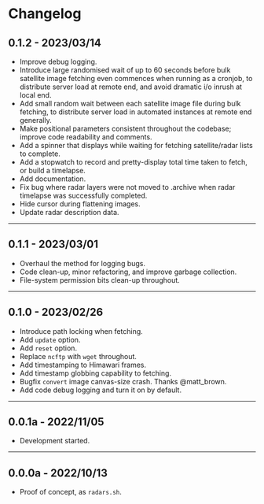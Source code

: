 # Changelog

## 0.1.2 - 2023/03/14

* Improve debug logging.
* Introduce large randomised wait of up to 60 seconds before bulk satellite image fetching even commences when running as a cronjob, to distribute server load at remote end, and avoid dramatic i/o inrush at local end.
* Add small random wait between each satellite image file during bulk fetching, to distribute server load in automated instances at remote end generally.
* Make positional parameters consistent throughout the codebase; improve code readability and comments.
* Add a spinner that displays while waiting for fetching satellite/radar lists to complete.
* Add a stopwatch to record and pretty-display total time taken to fetch, or build a timelapse.
* Add documentation.
* Fix bug where radar layers were not moved to .archive when radar timelapse was successfully completed.
* Hide cursor during flattening images.
* Update radar description data.

---

## 0.1.1 - 2023/03/01

* Overhaul the method for logging bugs.
* Code clean-up, minor refactoring, and improve garbage collection.
* File-system permission bits clean-up throughout.

---

## 0.1.0 - 2023/02/26

* Introduce path locking when fetching.
* Add `update` option.
* Add `reset` option.
* Replace `ncftp` with `wget` throughout.
* Add timestamping to Himawari frames.
* Add timestamp globbing capability to fetching.
* Bugfix `convert` image canvas-size crash. Thanks @matt_brown.
* Add code debug logging and turn it on by default.

---

## 0.0.1a - 2022/11/05

* Development started.

---

## 0.0.0a - 2022/10/13

* Proof of concept, as `radars.sh`.